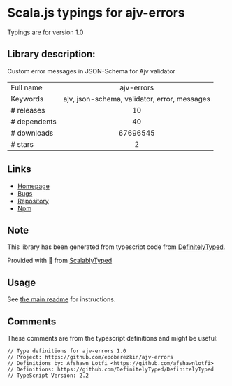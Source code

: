 
# Scala.js typings for ajv-errors

Typings are for version 1.0

## Library description:
Custom error messages in JSON-Schema for Ajv validator

|                    |                 |
| ------------------ | :-------------: |
| Full name          | ajv-errors |
| Keywords           | ajv, json-schema, validator, error, messages |
| # releases         | 10 |
| # dependents       | 40 |
| # downloads        | 67696545 |
| # stars            | 2 |

## Links
- [Homepage](https://github.com/epoberezkin/ajv-errors#readme)
- [Bugs](https://github.com/epoberezkin/ajv-errors/issues)
- [Repository](https://github.com/epoberezkin/ajv-errors)
- [Npm](https://www.npmjs.com/package/ajv-errors)
    


## Note
This library has been generated from typescript code from [DefinitelyTyped](https://definitelytyped.org).

Provided with :purple_heart: from [ScalablyTyped](https://github.com/oyvindberg/ScalablyTyped)

## Usage
See [the main readme](../../readme.md) for instructions.

## Comments

These comments are from the typescript definitions and might be useful:
```
// Type definitions for ajv-errors 1.0
// Project: https://github.com/epoberezkin/ajv-errors
// Definitions by: Afshawn Lotfi <https://github.com/afshawnlotfi>
// Definitions: https://github.com/DefinitelyTyped/DefinitelyTyped
// TypeScript Version: 2.2

```

